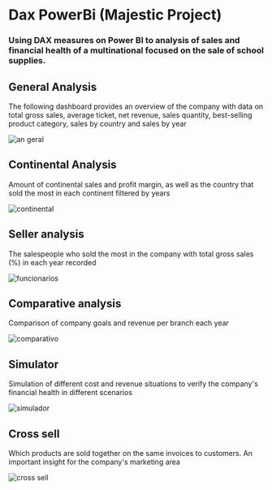 # Dax PowerBi (Majestic Project)

### Using DAX measures on Power BI to analysis of sales and financial health of a multinational focused on the sale of school supplies.
 
## General Analysis

The following dashboard provides an overview of the company with data on total gross sales, average ticket, net revenue, sales quantity, best-selling product category, sales by country and sales by year
 
![an geral](https://user-images.githubusercontent.com/101371267/173370399-85aca644-21a7-45ba-854e-8005f3d497b2.png)


## Continental Analysis

Amount of continental sales and profit margin, as well as the country that sold the most in each continent filtered by years

![continental](https://user-images.githubusercontent.com/101371267/172510172-de55ff90-19f1-4d17-9460-6d90cd025384.png)

## Seller analysis

The salespeople who sold the most in the company with total gross sales (%) in each year recorded

![funcionarios](https://user-images.githubusercontent.com/101371267/172510434-a80c64db-4b7f-4339-b81b-945e74362fec.png)

## Comparative analysis

Comparison of company goals and revenue per branch each year

![comparativo](https://user-images.githubusercontent.com/101371267/172510599-c1904e95-3ecb-4865-8d71-3a2c84464887.png)

## Simulator

Simulation of different cost and revenue situations to verify the company's financial health in different scenarios

![simulador](https://user-images.githubusercontent.com/101371267/172510814-54a8a951-536c-4daa-bc63-27140f44caa9.png)

## Cross sell

Which products are sold together on the same invoices to customers. An important insight for the company's marketing area

![cross sell](https://user-images.githubusercontent.com/101371267/172511001-c8964f89-a6ff-4874-acbd-1338823dfb0d.png)

